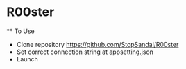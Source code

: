 # R00ster

** To Use

* Clone repository https://github.com/StopSandal/R00ster
* Set correct connection string at appsetting.json
* Launch